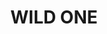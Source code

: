 ---
title      : "WILD ONE"
description: "Residential interior for young couple.\n\nYear: 2021\nArea: 126m2\nLocation: Ramava, Latvia\n\nInterior design: Annija Straume, Anna Miezīte"
gallery    : {
    folder: "L10",
    images: ["L10_1", "L10_2", "L10_3", "L10_4"],
}
position: "center"
---